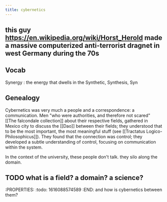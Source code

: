 ```yaml
---
title: cybernetics
---
```


## this guy https://en.wikipedia.org/wiki/Horst_Herold made a massive computerized anti-terrorist dragnet in west Germany during the 70s
## Vocab

Synergy
: the energy that dwells in the Synthetic, Synthesis, Syn
## Genealogy

Cybernetics was very much a people and a correspondence: a communication. Men "who were authorities, and therefore not scared" [[The falcondale collection]] about their respective fields, gathered in Mexico city to discuss the [[Dao]] between their fields; they understood that to be the most important, the most meaningful stuff (see [[Tractatus Logico-Philosophicus]]). They found that the connection was control; they developed a subtle understanding of control, focusing on communication within the system.

In the context of the university, these people don't talk. they silo along the domain.
## TODO what is a field? a domain? a science? 
:PROPERTIES:
:todo: 1616088574589
:END:
and how is cybernetics between them?

